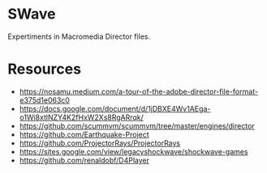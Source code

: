 SWave
===

Expertiments in Macromedia Director files.

# Resources
- https://nosamu.medium.com/a-tour-of-the-adobe-director-file-format-e375d1e063c0
- https://docs.google.com/document/d/1jDBXE4Wv1AEga-o1Wi8xtlNZY4K2fHxW2Xs8RgARrqk/
- https://github.com/scummvm/scummvm/tree/master/engines/director
- https://github.com/Earthquake-Project
- https://github.com/ProjectorRays/ProjectorRays
- https://sites.google.com/view/legacyshockwave/shockwave-games
- https://github.com/renaldobf/D4Player

